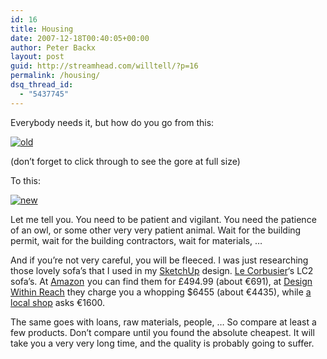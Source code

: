 ```yaml
---
id: 16
title: Housing
date: 2007-12-18T00:40:05+00:00
author: Peter Backx
layout: post
guid: http://streamhead.com/willtell/?p=16
permalink: /housing/
dsq_thread_id:
  - "5437745"
---
```

Everybody needs it, but how do you go from this:

[![old](http://streamhead.com/wp-content/uploads/2007/12/old.thumbnail.jpg)](http://streamhead.com/wp-content/uploads/2007/12/old.jpg "old")

(don&#8217;t forget to click through to see the gore at full size)

To this:

[![new](http://streamhead.com/wp-content/uploads/2007/12/new.thumbnail.jpg)](http://streamhead.com/wp-content/uploads/2007/12/new.jpg "new")

Let me tell you. You need to be patient and vigilant. You need the patience of an owl, or some other very very patient animal. Wait for the building permit, wait for the building contractors, wait for materials, &#8230;

And if you&#8217;re not very careful, you will be fleeced. I was just researching those lovely sofa&#8217;s that I used in my [SketchUp](http://www.sketchup.com/) design. [Le Corbusier](http://en.wikipedia.org/wiki/Corbusier)&#8216;s LC2 sofa&#8217;s. At [Amazon](http://www.amazon.co.uk/gp/redirect.html?ie=UTF8&location=http%3A%2F%2Fwww.amazon.co.uk%2FCorbusier-LC2-Style-Seater%2Fdp%2FB000XRPGLI%3Fie%3DUTF8%26qid%3D1197967032%26sr%3D11-1&tag=watje-21&linkCode=ur2&camp=1634&creative=6738) <img style="border: medium none  ! important; margin: 0px ! important" src="http://www.assoc-amazon.co.uk/e/ir?t=watje-21&l=ur2&o=2" border="0" alt="" width="1" height="1" />you can find them for £494.99 (about €691), at [Design Within Reach](http://www.dwr.com/designers/?designer_id=115) they charge you a whopping $6455 (about €4435), while [a local shop](http://www.dascaniodesign.com/stock/c2.htm) asks €1600.

The same goes with loans, raw materials, people, &#8230; So compare at least a few products. Don&#8217;t compare until you found the absolute cheapest. It will take you a very very long time, and the quality is probably going to suffer.

<!-- AddThis Advanced Settings generic via filter on the_content -->

<!-- AddThis Share Buttons generic via filter on the_content -->